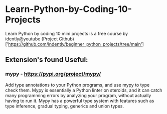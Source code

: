 # Learn-Python-by-Coding-10-Projects

Learn Python by coding 10 mini projects is a free course by idently@youtube
(Project Github)['https://github.com/indently/beginner_python_projects/tree/main']

## Extension's found Useful:

### mypy - https://pypi.org/project/mypy/

Add type annotations to your Python programs, and use mypy to type check them. Mypy is essentially a Python linter on steroids, and it can catch many programming errors by analyzing your program, without actually having to run it. Mypy has a powerful type system with features such as type inference, gradual typing, generics and union types.
